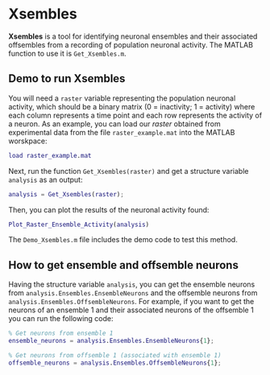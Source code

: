 # Xsembles
**Xsembles** is a tool for identifying neuronal ensembles and their associated offsembles from a recording of population neuronal activity. The MATLAB function to use it is `Get_Xsembles.m`.

## Demo to run Xsembles
You will need a `raster` variable representing the population neuronal activity, which should be a binary matrix (0 = inactivity; 1 = activity) where each column represents a time point and each row represents the activity of a neuron. As an example, you can load our *raster* obtained from experimental data from the file `raster_example.mat` into the MATLAB worskpace:
```matlab
load raster_example.mat
```

Next, run the function `Get_Xsembles(raster)` and get a structure variable `analysis` as an output:
```matlab
analysis = Get_Xsembles(raster);
```

Then, you can plot the results of the neuronal activity found:
```matlab
Plot_Raster_Ensemble_Activity(analysis)
```

The `Demo_Xsembles.m` file includes the demo code to test this method.

## How to get ensemble and offsemble neurons
Having the structure variable `analysis`, you can get the ensemble neurons from `analysis.Ensembles.EnsembleNeurons` and the offsemble neurons from `analysis.Ensembles.OffsembleNeurons`. For example, if you want to get the neurons of an ensemble 1 and their associated neurons of the offsemble 1 you can run the following code:

```matlab
% Get neurons from ensemble 1
ensemble_neurons = analysis.Ensembles.EnsembleNeurons{1};

% Get neurons from offsemble 1 (associated with ensemble 1)
offsemble_neurons = analysis.Ensembles.OffsembleNeurons{1};
```
